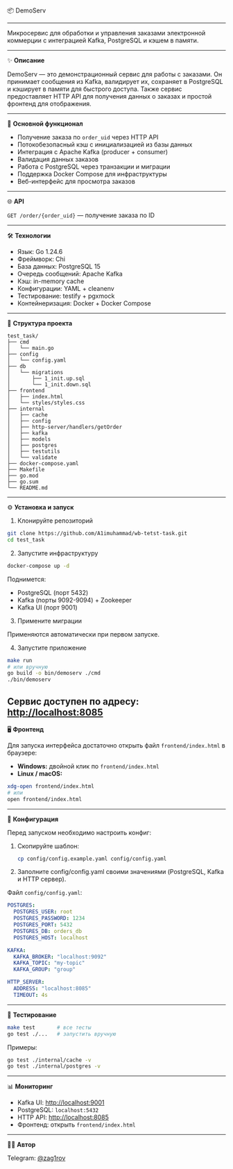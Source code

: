 📦 DemoServ

---

Микросервис для обработки и управления заказами электронной коммерции с интеграцией Kafka, PostgreSQL и кэшем в памяти.

---
✨ **Описание**

DemoServ — это демонстрационный сервис для работы с заказами. Он принимает сообщения из Kafka, валидирует их, сохраняет в PostgreSQL и кэширует в памяти для быстрого доступа. Также сервис предоставляет HTTP API для получения данных о заказах и простой фронтенд для отображения.

---
🧩 **Основной функционал**

* Получение заказа по `order_uid` через HTTP API
* Потокобезопасный кэш с инициализацией из базы данных
* Интеграция с Apache Kafka (producer + consumer)
* Валидация данных заказов
* Работа с PostgreSQL через транзакции и миграции
* Поддержка Docker Compose для инфраструктуры
* Веб-интерфейс для просмотра заказов
---
🌐 **API**

`GET /order/{order_uid}` — получение заказа по ID

---
🛠️ **Технологии**

* Язык: Go 1.24.6
* Фреймворк: Chi
* База данных: PostgreSQL 15
* Очередь сообщений: Apache Kafka
* Кэш: in-memory cache
* Конфигурации: YAML + cleanenv
* Тестирование: testify + pgxmock
* Контейнеризация: Docker + Docker Compose
---
📁 **Структура проекта**

```
test_task/
├── cmd
│   └── main.go
├── config
│   └── config.yaml
├── db
│   └── migrations
│       ├── 1_init.up.sql
│       └── 1_init.down.sql
├── frontend
│   ├── index.html
│   └── styles/styles.css
├── internal
│   ├── cache
│   ├── config
│   ├── http-server/handlers/getOrder
│   ├── kafka
│   ├── models
│   ├── postgres
│   ├── testutils
│   └── validate
├── docker-compose.yaml
├── Makefile
├── go.mod
├── go.sum
└── README.md
```
---
⚙️ **Установка и запуск**

1. Клонируйте репозиторий

```bash
git clone https://github.com/A1imuhammad/wb-tetst-task.git
cd test_task
```

2. Запустите инфраструктуру

```bash
docker-compose up -d
```

Поднимется:

* PostgreSQL (порт 5432)
* Kafka (порты 9092-9094) + Zookeeper
* Kafka UI (порт 9001)

3. Примените миграции

Применяются автоматически при первом запуске.

4. Запустите приложение

```bash
make run
# или вручную
go build -o bin/demoserv ./cmd
./bin/demoserv
```

Сервис доступен по адресу: [http://localhost:8085](http://localhost:8085)
---
🖥️ **Фронтенд**

Для запуска интерфейса достаточно открыть файл `frontend/index.html` в браузере:

* **Windows:** двойной клик по `frontend/index.html`
* **Linux / macOS:**

```bash
xdg-open frontend/index.html
# или
open frontend/index.html
```
---
🔧 **Конфигурация**

Перед запуском необходимо настроить конфиг:

1. Скопируйте шаблон:
   ```bash
   cp config/config.example.yaml config/config.yaml
2. Заполните config/config.yaml своими значениями (PostgreSQL, Kafka и HTTP сервер).

Файл `config/config.yaml`:

```yaml
POSTGRES:
  POSTGRES_USER: root   
  POSTGRES_PASSWORD: 1234 
  POSTGRES_PORT: 5432
  POSTGRES_DB: orders_db
  POSTGRES_HOST: localhost

KAFKA:
  KAFKA_BROKER: "localhost:9092"
  KAFKA_TOPIC: "my-topic"
  KAFKA_GROUP: "group"

HTTP_SERVER:
  ADDRESS: "localhost:8085"
  TIMEOUT: 4s
```
---
🧪 **Тестирование**

```bash
make test       # все тесты
go test ./...   # запустить вручную
```

Примеры:

```bash
go test ./internal/cache -v
go test ./internal/postgres -v
```
---
📊 **Мониторинг**

* Kafka UI: [http://localhost:9001](http://localhost:9001)
* PostgreSQL: `localhost:5432`
* HTTP API: [http://localhost:8085](http://localhost:8085)
* Фронтенд: открыть `frontend/index.html`
---
🧑‍💻 **Автор**

Telegram: [@zag1rov](https://t.me/zag1rov)

